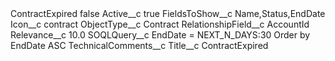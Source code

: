 <?xml version="1.0" encoding="UTF-8"?>
<CustomMetadata xmlns="http://soap.sforce.com/2006/04/metadata" xmlns:xsi="http://www.w3.org/2001/XMLSchema-instance" xmlns:xsd="http://www.w3.org/2001/XMLSchema">
    <label>ContractExpired</label>
    <protected>false</protected>
    <values>
        <field>Active__c</field>
        <value xsi:type="xsd:boolean">true</value>
    </values>
    <values>
        <field>FieldsToShow__c</field>
        <value xsi:type="xsd:string">Name,Status,EndDate</value>
    </values>
    <values>
        <field>Icon__c</field>
        <value xsi:type="xsd:string">contract</value>
    </values>
    <values>
        <field>ObjectType__c</field>
        <value xsi:type="xsd:string">Contract</value>
    </values>
    <values>
        <field>RelationshipField__c</field>
        <value xsi:type="xsd:string">AccountId</value>
    </values>
    <values>
        <field>Relevance__c</field>
        <value xsi:type="xsd:double">10.0</value>
    </values>
    <values>
        <field>SOQLQuery__c</field>
        <value xsi:type="xsd:string">EndDate = NEXT_N_DAYS:30 Order by EndDate ASC</value>
    </values>
    <values>
        <field>TechnicalComments__c</field>
        <value xsi:nil="true"/>
    </values>
    <values>
        <field>Title__c</field>
        <value xsi:type="xsd:string">ContractExpired</value>
    </values>
</CustomMetadata>
